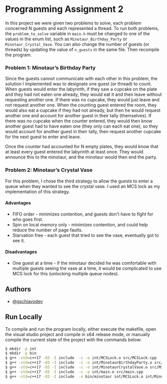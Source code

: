 
# Programming Assignment 2

In this project we were given two problems to solve, each problem concerned N guests and each represented a thread. To run both problems, the `problem_to_solve` variable in `main.h` must be changed to one of the values in the enum list, such as `Minotaur_Birthday_Party` or `Minotaur_Crystal_Vase`. You can also change the number of guests (or threads) by updating the value of `n_guests` in the same file. Then recompile the program.

### Problem 1: Minotaur’s Birthday Party

Since the guests cannot communicate with each other in this problem, the solution I implemented was to designate one guest (or thread) to count. When guests would enter the labyrinth, if they saw a cupcake on the plate and they had not eaten one already, they would eat it and then leave without requesting another one. If there was no cupcake, they would just leave and not request another one. When the counting guest entered the room, they would also eat a cupcake if they had not already, but then he would request another one and account for another guest in their tally (themselves). If there was no cupcake when the counter entered, they would then know another guest had to have eaten one (they only can each eat one), so they would account for another guest in their tally, then request another cupcake for the next guest to enter and leave.

Once the counter had accounted for N empty plates, they would know that at least every guest entered the labyrinth at least once. They would announce this to the minotaur, and the minotaur would then end the party.

### Problem 2: Minotaur’s Crystal Vase

For this problem, I chose the third strategy to allow the guests to enter a queue when they wanted to see the crystal vase. I used an MCS lock as my implementation of this strategy.

#### Advantages
- FIFO order - minimizes contention, and guests don't have to fight for who goes first.
- Spin on local memory only - minimizes contention, and could help reduce the number of page faults.
- Starvation free - each guest that tried to see the vase, eventually got to see it.

#### Disadvantages
- One guest at a time - if the minotaur decided he was comfortable with multiple guests seeing the vase at a time, it would be complicated to use MCS lock for this (unlocking multiple queue nodes).

## Authors

- [@gschiavodev](https://github.com/gschiavodev)

## Run Locally

To compile and run the program locally, either execute the makefile, open the visual studio project and compile in x64 release mode, or manually compile the current state of the project with the commands below:

```bash
$ mkdir -p int
$ mkdir -p bin
$ g++ -std=c++17 -O3 -I include  -c -o int/MCSLock.o src/MCSLock.cpp
$ g++ -std=c++17 -O3 -I include  -c -o int/MinotaurBirthdayParty.o src/MinotaurBirthdayParty.cpp
$ g++ -std=c++17 -O3 -I include  -c -o int/MinotaurCrystalVase.o src/MinotaurCrystalVase.cpp
$ g++ -std=c++17 -O3 -I include  -c -o int/main.o src/main.cpp
$ g++ -std=c++17 -O3 -I include  -o bin/minotaur int/MCSLock.o int/MinotaurBirthdayParty.o int/MinotaurCrystalVase.o int/main.o
```
